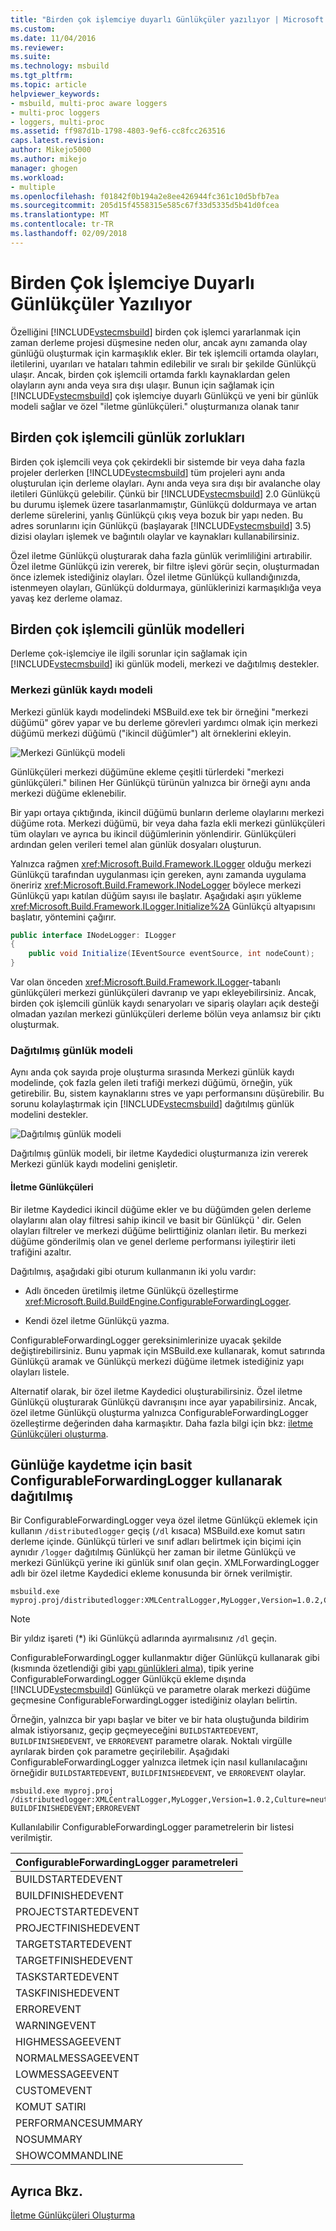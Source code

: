 ```yaml
---
title: "Birden çok işlemciye duyarlı Günlükçüler yazılıyor | Microsoft Docs"
ms.custom: 
ms.date: 11/04/2016
ms.reviewer: 
ms.suite: 
ms.technology: msbuild
ms.tgt_pltfrm: 
ms.topic: article
helpviewer_keywords:
- msbuild, multi-proc aware loggers
- multi-proc loggers
- loggers, multi-proc
ms.assetid: ff987d1b-1798-4803-9ef6-cc8fcc263516
caps.latest.revision: 
author: Mikejo5000
ms.author: mikejo
manager: ghogen
ms.workload:
- multiple
ms.openlocfilehash: f01842f0b194a2e8ee426944fc361c10d5bfb7ea
ms.sourcegitcommit: 205d15f4558315e585c67f33d5335d5b41d0fcea
ms.translationtype: MT
ms.contentlocale: tr-TR
ms.lasthandoff: 02/09/2018
---
```

# <a name="writing-multi-processor-aware-loggers"></a>Birden Çok İşlemciye Duyarlı Günlükçüler Yazılıyor
Özelliğini [!INCLUDE[vstecmsbuild](../extensibility/internals/includes/vstecmsbuild_md.md)] birden çok işlemci yararlanmak için zaman derleme projesi düşmesine neden olur, ancak aynı zamanda olay günlüğü oluşturmak için karmaşıklık ekler. Bir tek işlemcili ortamda olayları, iletilerini, uyarıları ve hataları tahmin edilebilir ve sıralı bir şekilde Günlükçü ulaşır. Ancak, birden çok işlemcili ortamda farklı kaynaklardan gelen olayların aynı anda veya sıra dışı ulaşır. Bunun için sağlamak için [!INCLUDE[vstecmsbuild](../extensibility/internals/includes/vstecmsbuild_md.md)] çok işlemciye duyarlı Günlükçü ve yeni bir günlük modeli sağlar ve özel "iletme günlükçüleri." oluşturmanıza olanak tanır  
  
## <a name="multi-processor-logging-challenges"></a>Birden çok işlemcili günlük zorlukları  
 Birden çok işlemcili veya çok çekirdekli bir sistemde bir veya daha fazla projeler derlerken [!INCLUDE[vstecmsbuild](../extensibility/internals/includes/vstecmsbuild_md.md)] tüm projeleri aynı anda oluşturulan için derleme olayları. Aynı anda veya sıra dışı bir avalanche olay iletileri Günlükçü gelebilir. Çünkü bir [!INCLUDE[vstecmsbuild](../extensibility/internals/includes/vstecmsbuild_md.md)] 2.0 Günlükçü bu durumu işlemek üzere tasarlanmamıştır, Günlükçü doldurmaya ve artan derleme sürelerini, yanlış Günlükçü çıkış veya bozuk bir yapı neden. Bu adres sorunlarını için Günlükçü (başlayarak [!INCLUDE[vstecmsbuild](../extensibility/internals/includes/vstecmsbuild_md.md)] 3.5) dizisi olayları işlemek ve bağıntılı olaylar ve kaynakları kullanabilirsiniz.  
  
 Özel iletme Günlükçü oluşturarak daha fazla günlük verimliliğini artırabilir. Özel iletme Günlükçü izin vererek, bir filtre işlevi görür seçin, oluşturmadan önce izlemek istediğiniz olayları. Özel iletme Günlükçü kullandığınızda, istenmeyen olayları, Günlükçü doldurmaya, günlüklerinizi karmaşıklığa veya yavaş kez derleme olamaz.  
  
## <a name="multi-processor-logging-models"></a>Birden çok işlemcili günlük modelleri  
 Derleme çok-işlemciye ile ilgili sorunlar için sağlamak için [!INCLUDE[vstecmsbuild](../extensibility/internals/includes/vstecmsbuild_md.md)] iki günlük modeli, merkezi ve dağıtılmış destekler.  
  
### <a name="central-logging-model"></a>Merkezi günlük kaydı modeli  
 Merkezi günlük kaydı modelindeki MSBuild.exe tek bir örneğini "merkezi düğümü" görev yapar ve bu derleme görevleri yardımcı olmak için merkezi düğümü merkezi düğümü ("ikincil düğümler") alt örneklerini ekleyin.  
  
 ![Merkezi Günlükçü modeli](../msbuild/media/centralnode.png "CentralNode")  
  
 Günlükçüleri merkezi düğümüne ekleme çeşitli türlerdeki "merkezi günlükçüleri." bilinen Her Günlükçü türünün yalnızca bir örneği aynı anda merkezi düğüme eklenebilir.  
  
 Bir yapı ortaya çıktığında, ikincil düğümü bunların derleme olaylarını merkezi düğüme rota. Merkezi düğümü, bir veya daha fazla ekli merkezi günlükçüleri tüm olayları ve ayrıca bu ikincil düğümlerinin yönlendirir. Günlükçüleri ardından gelen verileri temel alan günlük dosyaları oluşturun.  
  
 Yalnızca rağmen <xref:Microsoft.Build.Framework.ILogger> olduğu merkezi Günlükçü tarafından uygulanması için gereken, aynı zamanda uygulama öneririz <xref:Microsoft.Build.Framework.INodeLogger> böylece merkezi Günlükçü yapı katılan düğüm sayısı ile başlatır. Aşağıdaki aşırı yükleme <xref:Microsoft.Build.Framework.ILogger.Initialize%2A> Günlükçü altyapısını başlatır, yöntemini çağırır.  
  
```csharp
public interface INodeLogger: ILogger  
{  
    public void Initialize(IEventSource eventSource, int nodeCount);  
}  
```  
  
 Var olan önceden <xref:Microsoft.Build.Framework.ILogger>-tabanlı günlükçüleri merkezi günlükçüleri davranıp ve yapı ekleyebilirsiniz. Ancak, birden çok işlemcili günlük kaydı senaryoları ve sipariş olayları açık desteği olmadan yazılan merkezi günlükçüleri derleme bölün veya anlamsız bir çıktı oluşturmak.  
  
### <a name="distributed-logging-model"></a>Dağıtılmış günlük modeli  
 Aynı anda çok sayıda proje oluşturma sırasında Merkezi günlük kaydı modelinde, çok fazla gelen ileti trafiği merkezi düğümü, örneğin, yük getirebilir. Bu, sistem kaynaklarını stres ve yapı performansını düşürebilir. Bu sorunu kolaylaştırmak için [!INCLUDE[vstecmsbuild](../extensibility/internals/includes/vstecmsbuild_md.md)] dağıtılmış günlük modelini destekler.  
  
 ![Dağıtılmış günlük modeli](../msbuild/media/distnode.png "DistNode")  
  
 Dağıtılmış günlük modeli, bir iletme Kaydedici oluşturmanıza izin vererek Merkezi günlük kaydı modelini genişletir.  
  
#### <a name="forwarding-loggers"></a>İletme Günlükçüleri  
 Bir iletme Kaydedici ikincil düğüme ekler ve bu düğümden gelen derleme olaylarını alan olay filtresi sahip ikincil ve basit bir Günlükçü ' dir. Gelen olayları filtreler ve merkezi düğüme belirttiğiniz olanları iletir. Bu merkezi düğüme gönderilmiş olan ve genel derleme performansı iyileştirir ileti trafiğini azaltır.  
  
 Dağıtılmış, aşağıdaki gibi oturum kullanmanın iki yolu vardır:  
  
-   Adlı önceden üretilmiş iletme Günlükçü özelleştirme <xref:Microsoft.Build.BuildEngine.ConfigurableForwardingLogger>.  
  
-   Kendi özel iletme Günlükçü yazma.  
  
 ConfigurableForwardingLogger gereksinimlerinize uyacak şekilde değiştirebilirsiniz. Bunu yapmak için MSBuild.exe kullanarak, komut satırında Günlükçü aramak ve Günlükçü merkezi düğüme iletmek istediğiniz yapı olayları listele.  
  
 Alternatif olarak, bir özel iletme Kaydedici oluşturabilirsiniz. Özel iletme Günlükçü oluşturarak Günlükçü davranışını ince ayar yapabilirsiniz. Ancak, özel iletme Günlükçü oluşturma yalnızca ConfigurableForwardingLogger özelleştirme değerinden daha karmaşıktır. Daha fazla bilgi için bkz: [iletme Günlükçüleri oluşturma](../msbuild/creating-forwarding-loggers.md).  
  
## <a name="using-the-configurableforwardinglogger-for-simple-distributed-logging"></a>Günlüğe kaydetme için basit ConfigurableForwardingLogger kullanarak dağıtılmış  
 Bir ConfigurableForwardingLogger veya özel iletme Günlükçü eklemek için kullanın `/distributedlogger` geçiş (`/dl` kısaca) MSBuild.exe komut satırı derleme içinde. Günlükçü türleri ve sınıf adları belirtmek için biçimi için aynıdır `/logger` dağıtılmış Günlükçü her zaman bir iletme Günlükçü ve merkezi Günlükçü yerine iki günlük sınıf olan geçin. XMLForwardingLogger adlı bir özel iletme Kaydedici ekleme konusunda bir örnek verilmiştir.  
  
```  
msbuild.exe myproj.proj/distributedlogger:XMLCentralLogger,MyLogger,Version=1.0.2,Culture=neutral*XMLForwardingLogger,MyLogger,Version=1.0.2,Culture=neutral  
```  
  
> [!NOTE]
>  Bir yıldız işareti (*) iki Günlükçü adlarında ayırmalısınız `/dl` geçin.  
  
 ConfigurableForwardingLogger kullanmaktır diğer Günlükçü kullanarak gibi (kısmında özetlendiği gibi [yapı günlükleri alma](../msbuild/obtaining-build-logs-with-msbuild.md)), tipik yerine ConfigurableForwardingLogger Günlükçü ekleme dışında [!INCLUDE[vstecmsbuild](../extensibility/internals/includes/vstecmsbuild_md.md)] Günlükçü ve parametre olarak merkezi düğüme geçmesine ConfigurableForwardingLogger istediğiniz olayları belirtin.  
  
 Örneğin, yalnızca bir yapı başlar ve biter ve bir hata oluştuğunda bildirim almak istiyorsanız, geçip geçmeyeceğini `BUILDSTARTEDEVENT`, `BUILDFINISHEDEVENT`, ve `ERROREVENT` parametre olarak. Noktalı virgülle ayrılarak birden çok parametre geçirilebilir. Aşağıdaki ConfigurableForwardingLogger yalnızca iletmek için nasıl kullanılacağını örneğidir `BUILDSTARTEDEVENT`, `BUILDFINISHEDEVENT`, ve `ERROREVENT` olaylar.  
  
```  
msbuild.exe myproj.proj /distributedlogger:XMLCentralLogger,MyLogger,Version=1.0.2,Culture=neutral*ConfigureableForwardingLogger,C:\My.dll;BUILDSTARTEDEVENT; BUILDFINISHEDEVENT;ERROREVENT  
```  
  
 Kullanılabilir ConfigurableForwardingLogger parametrelerin bir listesi verilmiştir.  
  
|ConfigurableForwardingLogger parametreleri|  
|---------------------------------------------|  
|BUILDSTARTEDEVENT|  
|BUILDFINISHEDEVENT|  
|PROJECTSTARTEDEVENT|  
|PROJECTFINISHEDEVENT|  
|TARGETSTARTEDEVENT|  
|TARGETFINISHEDEVENT|  
|TASKSTARTEDEVENT|  
|TASKFINISHEDEVENT|  
|ERROREVENT|  
|WARNINGEVENT|  
|HIGHMESSAGEEVENT|  
|NORMALMESSAGEEVENT|  
|LOWMESSAGEEVENT|  
|CUSTOMEVENT|  
|KOMUT SATIRI|  
|PERFORMANCESUMMARY|  
|NOSUMMARY|  
|SHOWCOMMANDLINE|  
  
## <a name="see-also"></a>Ayrıca Bkz.  
 [İletme Günlükçüleri Oluşturma](../msbuild/creating-forwarding-loggers.md)